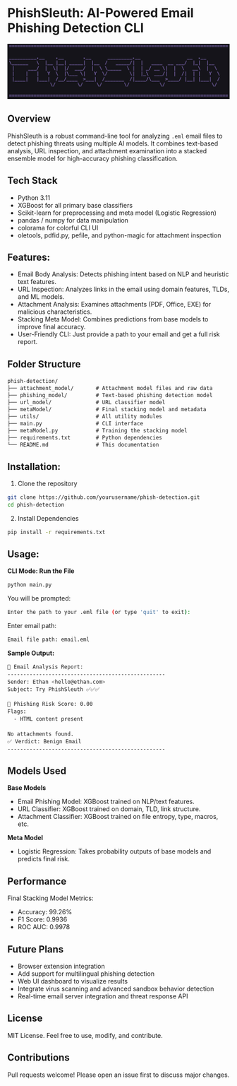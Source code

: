 # PhishSleuth: AI-Powered Email Phishing Detection CLI

![PhishSleuth](/assets/phish.png)

## Overview
PhishSleuth is a robust command-line tool for analyzing `.eml` email files to detect phishing threats using multiple AI models. It combines text-based analysis, URL inspection, and attachment examination into a stacked ensemble model for high-accuracy phishing classification.

## Tech Stack
- Python 3.11
- XGBoost for all primary base classifiers
- Scikit-learn for preprocessing and meta model (Logistic Regression)
- pandas / numpy for data manipulation
- colorama for colorful CLI UI
- oletools, pdfid.py, pefile, and python-magic for attachment inspection

## Features:
- Email Body Analysis: Detects phishing intent based on NLP and heuristic text features.
- URL Inspection: Analyzes links in the email using domain features, TLDs, and ML models.
- Attachment Analysis: Examines attachments (PDF, Office, EXE) for malicious characteristics.
- Stacking Meta Model: Combines predictions from base models to improve final accuracy.
- User-Friendly CLI: Just provide a path to your email and get a full risk report.

## Folder Structure 
```
phish-detection/
├── attachment_model/       # Attachment model files and raw data
├── phishing_model/         # Text-based phishing detection model
├── url_model/              # URL classifier model
├── metaModel/              # Final stacking model and metadata
├── utils/                  # All utility modules
├── main.py                 # CLI interface
├── metaModel.py            # Training the stacking model
├── requirements.txt        # Python dependencies
└── README.md               # This documentation
```

## Installation:
1. Clone the repository
```sh
git clone https://github.com/yourusername/phish-detection.git
cd phish-detection
```
2. Install Dependencies
```sh
pip install -r requirements.txt
```

## Usage: 
**CLI Mode: Run the File**
```sh
python main.py
```

You will be prompted:
```sh
Enter the path to your .eml file (or type 'quit' to exit):
```

Enter email path:
```sh
Email file path: email.eml
```

**Sample Output:**
```sh
📧 Email Analysis Report:
--------------------------------------------------
Sender: Ethan <hello@ethan.com>
Subject: Try PhishSleuth ✅✅✅

🛑 Phishing Risk Score: 0.00
Flags:
  - HTML content present

No attachments found.
✅ Verdict: Benign Email
--------------------------------------------------
```

## Models Used
**Base Models**
- Email Phishing Model: XGBoost trained on NLP/text features.
- URL Classifier: XGBoost trained on domain, TLD, link structure.
- Attachment Classifier: XGBoost trained on file entropy, type, macros, etc.

**Meta Model**
- Logistic Regression: Takes probability outputs of base models and predicts final risk.

## Performance
Final Stacking Model Metrics:

- Accuracy: 99.26%
- F1 Score: 0.9936
- ROC AUC: 0.9978

## Future Plans
- Browser extension integration
- Add support for multilingual phishing detection
- Web UI dashboard to visualize results
- Integrate virus scanning and advanced sandbox behavior detection
- Real-time email server integration and threat response API

## License
MIT License. Feel free to use, modify, and contribute.

## Contributions
Pull requests welcome! Please open an issue first to discuss major changes.